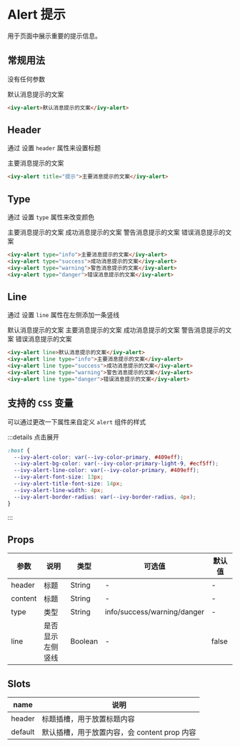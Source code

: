 # Alert 提示

用于页面中展示重要的提示信息。

## 常规用法

没有任何参数

<ivy-alert>默认消息提示的文案</ivy-alert>

```html
<ivy-alert>默认消息提示的文案</ivy-alert>
```

## Header

通过 设置 `header` 属性来设置标题

<ivy-alert header="提示">主要消息提示的文案</ivy-alert>

```html
<ivy-alert title="提示">主要消息提示的文案</ivy-alert>
```

## Type

通过 设置 `type` 属性来改变颜色

<ivy-alert type="info">主要消息提示的文案</ivy-alert>
<ivy-alert type="success" class="margin-top">成功消息提示的文案</ivy-alert>
<ivy-alert type="warning" class="margin-top">警告消息提示的文案</ivy-alert>
<ivy-alert type="danger" class="margin-top">错误消息提示的文案</ivy-alert>

```html
<ivy-alert type="info">主要消息提示的文案</ivy-alert>
<ivy-alert type="success">成功消息提示的文案</ivy-alert>
<ivy-alert type="warning">警告消息提示的文案</ivy-alert>
<ivy-alert type="danger">错误消息提示的文案</ivy-alert>
```

## Line

通过 设置 `line` 属性在左侧添加一条竖线

<ivy-alert line>默认消息提示的文案</ivy-alert>
<ivy-alert line type="info" class="margin-top">主要消息提示的文案</ivy-alert>
<ivy-alert line type="success" class="margin-top">成功消息提示的文案</ivy-alert>
<ivy-alert line type="warning" class="margin-top">警告消息提示的文案</ivy-alert>
<ivy-alert line type="danger" class="margin-top">错误消息提示的文案</ivy-alert>

```html
<ivy-alert line>默认消息提示的文案</ivy-alert>
<ivy-alert line type="info">主要消息提示的文案</ivy-alert>
<ivy-alert line type="success">成功消息提示的文案</ivy-alert>
<ivy-alert line type="warning">警告消息提示的文案</ivy-alert>
<ivy-alert line type="danger">错误消息提示的文案</ivy-alert>
```

## 支持的 `CSS` 变量

可以通过更改一下属性来自定义 `alert` 组件的样式

:::details 点击展开

```css
:host {
  --ivy-alert-color: var(--ivy-color-primary, #409eff);
  --ivy-alert-bg-color: var(--ivy-color-primary-light-9, #ecf5ff);
  --ivy-alert-line-color: var(--ivy-color-primary, #409eff);
  --ivy-alert-font-size: 13px;
  --ivy-alert-title-font-size: 14px;
  --ivy-alert-line-width: 4px;
  --ivy-alert-border-radius: var(--ivy-border-radius, 4px);
}
```

:::

## Props

| 参数    | 说明             | 类型    | 可选值                      | 默认值 |
| ------- | ---------------- | ------- | --------------------------- | ------ |
| header  | 标题             | String  | -                           | -      |
| content | 标题             | String  | -                           | -      |
| type    | 类型             | String  | info/success/warning/danger | -      |
| line    | 是否显示左侧竖线 | Boolean | -                           | false  |

## Slots

| name    | 说明                                         |
| ------- | -------------------------------------------- |
| header  | 标题插槽，用于放置标题内容                   |
| default | 默认插槽，用于放置内容，会 content prop 内容 |
